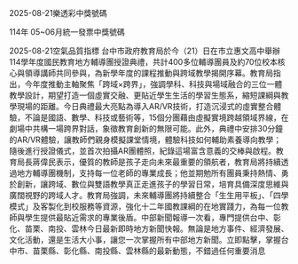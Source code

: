 
2025-08-21樂透彩中獎號碼

                                
114年 05~06月統一發票中獎號碼
                             
2025-08-21空氣品質指標
                              台中市政府教育局於今（21）日在市立惠文高中舉辦114學年度國民教育地方輔導團授證典禮，共計400多位輔導團員及約70位校本核心與領導講師共同參與，為新學年度的課程推動與跨域教學揭開序幕。教育局指出，今年度推動主軸聚焦「跨域×跨界」，強調學科、科技與場域融合的三位一體教學設計，期望打造一個虛實交融、更貼近學生生活的學習生態系，縮短課綱與教學現場的距離。今日典禮最大亮點為導入AR/VR技術，打造沉浸式的虛實整合體驗，不論是國語、數學、科技或藝術等，15個分團藉由虛擬實境跨越領域界線，在劇場中共構一場跨界對話，象徵教育創新的無限可能。此外，典禮中安排30分鐘的AR/VR體驗，讓教師們親身模擬課堂情境，體驗科技如何輔助素養導向教學；隨後進行授證儀式，並首次拍攝AR團體照，紀錄這場富含意義的交棒與啟程。教育局長蔣偉民表示，優質的教師是孩子走向未來最重要的領航者，教育局將持續透過地方輔導團機制，支持每一位老師的專業成長；他並期勉所有團員秉持熱情、勇於創新，讓跨域、數位與雙語教學真正走進孩子的學習日常，培育具備深度思維與廣闊視野的跨域人才。教育局強調，未來輔導團將持續整合「生生用平板」、「四學模式」及客製化到校服務等資源，強化十二年國教課綱的在地實踐力，為每一位教師與學生提供最貼近需求的專業後盾。中部新聞報導一次看，專門提供台中、彰化、苗栗、南投、雲林今日最新即時地方新聞快報。無論是地方事件、經濟發展、文化活動，還是生活大小事，讓您一次掌握所有中部地方新聞。立即點擊，掌握台中市、苗栗縣、彰化縣、南投縣、雲林縣的最新動態，不錯過任何重要消息